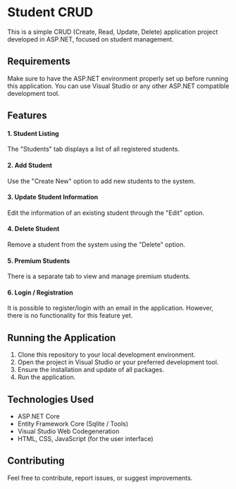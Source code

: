 # Student CRUD

This is a simple CRUD (Create, Read, Update, Delete) application project developed in ASP.NET, focused on student management.

## Requirements

Make sure to have the ASP.NET environment properly set up before running this application. You can use Visual Studio or any other ASP.NET compatible development tool.

## Features

#### 1. Student Listing
The "Students" tab displays a list of all registered students.
#### 2. Add Student
Use the "Create New" option to add new students to the system.
#### 3. Update Student Information
Edit the information of an existing student through the "Edit" option.
#### 4. Delete Student
Remove a student from the system using the "Delete" option.
#### 5. Premium Students
There is a separate tab to view and manage premium students.
#### 6. Login / Registration
It is possible to register/login with an email in the application. However, there is no functionality for this feature yet.

## Running the Application

1. Clone this repository to your local development environment.
2. Open the project in Visual Studio or your preferred development tool.
3. Ensure the installation and update of all packages.
4. Run the application.

## Technologies Used

- ASP.NET Core
- Entity Framework Core (Sqlite / Tools)
- Visual Studio Web Codegeneration
- HTML, CSS, JavaScript (for the user interface)

## Contributing

Feel free to contribute, report issues, or suggest improvements.
